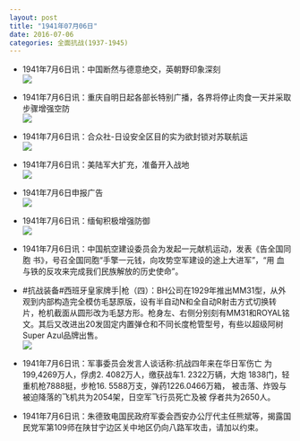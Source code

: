```yaml
---
layout: post
title: "1941年07月06日"
date: 2016-07-06
categories: 全面抗战(1937-1945)
---
```


<meta name="referrer" content="no-referrer" />

- 1941年7月6日讯：中国断然与德意绝交，英朝野印象深刻 <br/><img src="https://ww1.sinaimg.cn/large/aca367d8jw1f5klayjnwrj20g50keaeh.jpg" />

- 1941年7月6日讯：重庆自明日起各部长特别广播，各界将停止肉食一天并采取步骤增强空防 <br/><img src="https://ww2.sinaimg.cn/large/aca367d8jw1f5kjl975uwj20pi0km45h.jpg" />

- 1941年7月6日讯：合众社-日设安全区目的实为欲封锁对苏联航运 <br/><img src="https://ww4.sinaimg.cn/large/aca367d8jw1f5khug7nisj20gq0qngvn.jpg" />

- 1941年7月6日讯：美陆军大扩充，准备开入战地 <br/><img src="https://ww1.sinaimg.cn/large/aca367d8jw1f5kg3pqmykj20e20l6tfk.jpg" />

- 1941年7月6日申报广告 <br/><img src="https://ww4.sinaimg.cn/large/aca367d8jw1f5kawvk8p1j20er0jxdif.jpg" />

- 1941年7月6日讯：缅甸积极增强防御 <br/><img src="https://ww2.sinaimg.cn/large/aca367d8jw1f5k288u7snj20b506tjsn.jpg" />

- 1941年7月6日讯：中国航空建设委员会为发起一元献机运动，发表《告全国同胞 书》，号召全国同胞“手擎一元钱，向攻势空军建设的途上大进军”，“用 血与铁的反攻来完成我们民族解放的历史使命”。 

- #抗战装备#西班牙皇家牌手|枪（四）：BH公司在1929年推出MM31型，从外观到内部构造完全模仿毛瑟原版，设有半自动N和全自动R射击方式切换转片，枪机截面从圆形改为毛瑟方形。枪身左、右侧分别刻有MM31和ROYAL铭文。其后又改进出20发固定内置弹仓和不同长度枪管型号，有些以超级阿树Super Azul品牌出售。 <br/><img src="https://ww4.sinaimg.cn/large/aca367d8jw1f5jyhjyj8bj20sg1tj7wh.jpg" />

- 1941年7月6日讯：军事委员会发言人谈话称:抗战四年来在华日军伤亡 为199,4269万人，俘虏2. 4082万人，缴获战车1. 2322万辆，大炮 1838门，轻重机枪7888挺，步枪16. 5588万支，弹药1226.0466万箱， 被击落、炸毁与被迫降落的飞机共为2054架，日空军飞行员死亡及被 俘者共为2650人。 

- 1941年7月6日讯：朱德致电国民政府军委会西安办公厅代主任熊斌等，揭露国民党军第109师在陕甘宁边区关中地区仍向八路军攻击，请加以约束。 

